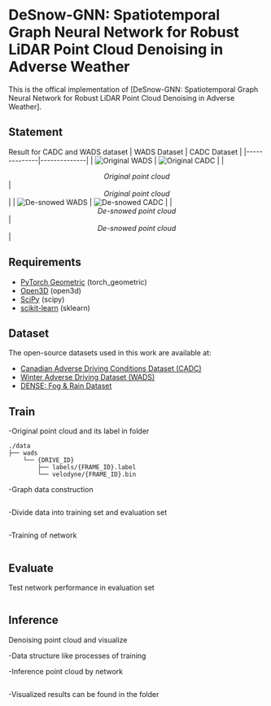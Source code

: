 # DeSnow-GNN: Spatiotemporal Graph Neural Network for Robust LiDAR Point Cloud Denoising in Adverse Weather
This is the offical implementation of [DeSnow-GNN: Spatiotemporal Graph Neural Network for Robust LiDAR Point Cloud Denoising in Adverse Weather]. 

## Statement
Result for CADC and WADS dataset
| WADS Dataset | CADC Dataset |
|--------------|--------------|
| ![Original WADS](https://github.com/LezhiLiao/DeSnow-GNN/blob/master/gnn_updata/visualization/gif_path/wads_raw.gif) | ![Original CADC](https://github.com/LezhiLiao/DeSnow-GNN/blob/master/gnn_updata/visualization/gif_path/cadc_raw.gif) |
| <div style="text-align:center"><em>Original point cloud</em></div> | <div style="text-align:center"><em>Original point cloud</em></div> |
| ![De-snowed WADS](https://github.com/LezhiLiao/DeSnow-GNN/blob/master/gnn_updata/visualization/gif_path/wads_denoised.gif) | ![De-snowed CADC](https://github.com/LezhiLiao/DeSnow-GNN/blob/master/gnn_updata/visualization/gif_path/cadc_denoised.gif) |
| <div style="text-align:center"><em>De-snowed point cloud</em></div> | <div style="text-align:center"><em>De-snowed point cloud</em></div> |
## Requirements
- [PyTorch Geometric](https://pytorch-geometric.readthedocs.io/en/latest/install/installation.html) (torch_geometric)
- [Open3D](http://www.open3d.org/docs/release/getting_started.html) (open3d)
- [SciPy](https://scipy.org/install/) (scipy)
- [scikit-learn](https://scikit-learn.org/stable/install.html) (sklearn)

## Dataset
The open-source datasets used in this work are available at:

- [Canadian Adverse Driving Conditions Dataset (CADC)](http://cadcd.uwaterloo.ca/)  
- [Winter Adverse Driving Dataset (WADS)](https://digitalcommons.mtu.edu/wads/)  
- [DENSE: Fog & Rain Dataset](https://www.uni-ulm.de/index.php?id=101568)  

## Train
-Original point cloud and its label in folder 
```
./data
├── wads
    └── {DRIVE_ID}
        ├── labels/{FRAME_ID}.label
        └── velodyne/{FRAME_ID}.bin
```
-Graph data construction
```

```
-Divide data into training set and evaluation set
```

```

-Training of network
```

```

## Evaluate
Test network performance in evaluation set
```

```

## Inference
Denoising point cloud and visualize

-Data structure like processes of training

-Inference point cloud by network
```

```

-Visualized results can be found in the folder

